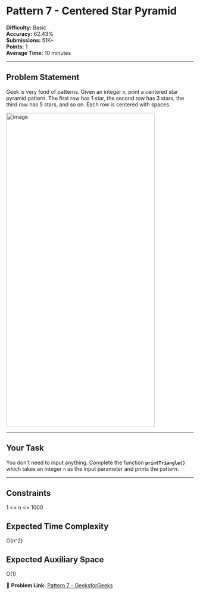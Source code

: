 # Pattern 7 - Centered Star Pyramid

**Difficulty:** Basic  
**Accuracy:** 62.43%  
**Submissions:** 51K+  
**Points:** 1  
**Average Time:** 10 minutes  

---

## Problem Statement
Geek is very fond of patterns. Given an integer `n`, print a centered star pyramid pattern. The first row has 1 star, the second row has 3 stars, the third row has 5 stars, and so on. Each row is centered with spaces.

<img width="399" height="841" alt="image" src="https://github.com/user-attachments/assets/68749d8c-8579-4afd-b2b3-2b13cb8f1b49" />

---

## Your Task
You don't need to input anything. Complete the function **`printTriangle()`** which takes an integer `n` as the input parameter and prints the pattern.

---

## Constraints
1 <= n <= 1000

## Expected Time Complexity
O(n^2)

## Expected Auxiliary Space
O(1)

🔗 **Problem Link:** [Pattern 7 - GeeksforGeeks]([https://www.geeksforgeeks.org/print-pyramid-pattern/](https://www.geeksforgeeks.org/problems/triangle-pattern-1661492263/1))


